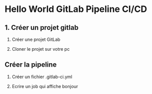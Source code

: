 # Hello World GitLab Pipeline CI/CD

## 1. Créer un projet gitlab

1. Créer une projet GitLab

2. Cloner le projet sur votre pc

## Créer la pipeline

1. Créer un fichier .gitlab-ci.yml

2. Ecrire un job qui affiche bonjour 

```

```